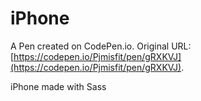 # iPhone

A Pen created on CodePen.io. Original URL: [https://codepen.io/Pjmisfit/pen/gRXKVJ](https://codepen.io/Pjmisfit/pen/gRXKVJ).

iPhone made with Sass